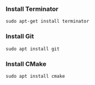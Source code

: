 ### Install Terminator
```
sudo apt-get install terminator
```

### Install Git
```
sudo apt install git
```


### Install CMake
```
sudo apt install cmake
```
